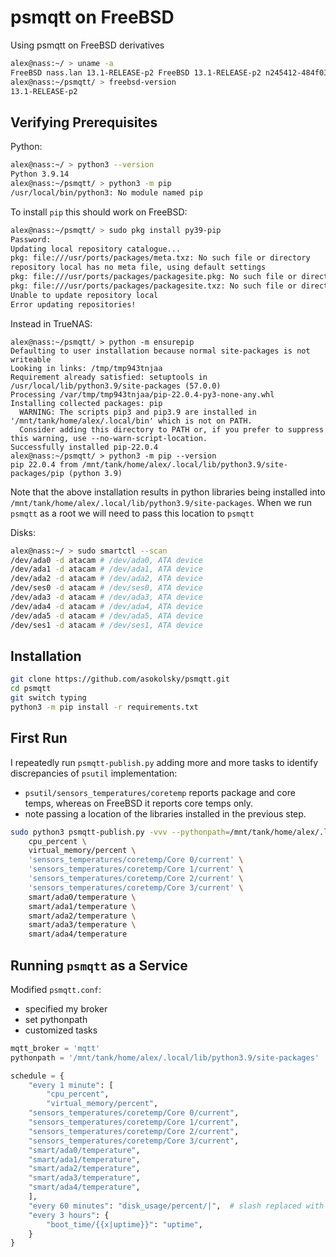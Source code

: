 # psmqtt on FreeBSD

Using psmqtt on FreeBSD derivatives

```sh
alex@nass:~/ > uname -a
FreeBSD nass.lan 13.1-RELEASE-p2 FreeBSD 13.1-RELEASE-p2 n245412-484f039b1d0 TRUENAS amd64
alex@nass:~/psmqtt/ > freebsd-version
13.1-RELEASE-p2
```

## Verifying Prerequisites

Python:
```sh
alex@nass:~/ > python3 --version
Python 3.9.14
alex@nass:~/psmqtt/ > python3 -m pip
/usr/local/bin/python3: No module named pip
```

To install `pip` this should work on FreeBSD:
```sh
alex@nass:~/psmqtt/ > sudo pkg install py39-pip
Password:
Updating local repository catalogue...
pkg: file:///usr/ports/packages/meta.txz: No such file or directory
repository local has no meta file, using default settings
pkg: file:///usr/ports/packages/packagesite.pkg: No such file or directory
pkg: file:///usr/ports/packages/packagesite.txz: No such file or directory
Unable to update repository local
Error updating repositories!
```

Instead in TrueNAS:

```
alex@nass:~/psmqtt/ > python -m ensurepip
Defaulting to user installation because normal site-packages is not writeable
Looking in links: /tmp/tmp943tnjaa
Requirement already satisfied: setuptools in /usr/local/lib/python3.9/site-packages (57.0.0)
Processing /var/tmp/tmp943tnjaa/pip-22.0.4-py3-none-any.whl
Installing collected packages: pip
  WARNING: The scripts pip3 and pip3.9 are installed in '/mnt/tank/home/alex/.local/bin' which is not on PATH.
  Consider adding this directory to PATH or, if you prefer to suppress this warning, use --no-warn-script-location.
Successfully installed pip-22.0.4
alex@nass:~/psmqtt/ > python3 -m pip --version
pip 22.0.4 from /mnt/tank/home/alex/.local/lib/python3.9/site-packages/pip (python 3.9)
```

Note that the above installation results in python libraries being installed
into `/mnt/tank/home/alex/.local/lib/python3.9/site-packages`.  When we run
`psmqtt` as a root we will need to pass this location to `psmqtt`

Disks:
```sh
alex@nass:~/ > sudo smartctl --scan
/dev/ada0 -d atacam # /dev/ada0, ATA device
/dev/ada1 -d atacam # /dev/ada1, ATA device
/dev/ada2 -d atacam # /dev/ada2, ATA device
/dev/ses0 -d atacam # /dev/ses0, ATA device
/dev/ada3 -d atacam # /dev/ada3, ATA device
/dev/ada4 -d atacam # /dev/ada4, ATA device
/dev/ada5 -d atacam # /dev/ada5, ATA device
/dev/ses1 -d atacam # /dev/ses1, ATA device
```

## Installation

```sh
git clone https://github.com/asokolsky/psmqtt.git
cd psmqtt
git switch typing
python3 -m pip install -r requirements.txt
```

## First Run

I repeatedly run `psmqtt-publish.py` adding more and more tasks to identify
discrepancies of `psutil` implementation:

* `psutil/sensors_temperatures/coretemp` reports  package and core temps,
whereas on FreeBSD it reports core temps only.
* note passing a location of the libraries installed in the previous step.

```sh
sudo python3 psmqtt-publish.py -vvv --pythonpath=/mnt/tank/home/alex/.local/lib/python3.9/site-packages mqtt \
    cpu_percent \
    virtual_memory/percent \
    'sensors_temperatures/coretemp/Core 0/current' \
    'sensors_temperatures/coretemp/Core 1/current' \
    'sensors_temperatures/coretemp/Core 2/current' \
    'sensors_temperatures/coretemp/Core 3/current' \
    smart/ada0/temperature \
    smart/ada1/temperature \
    smart/ada2/temperature \
    smart/ada3/temperature \
    smart/ada4/temperature
```

## Running `psmqtt` as a Service

Modified `psmqtt.conf`:

* specified my broker
* set pythonpath
* customized tasks

```python
mqtt_broker = 'mqtt'
pythonpath = '/mnt/tank/home/alex/.local/lib/python3.9/site-packages'

schedule = {
    "every 1 minute": [
        "cpu_percent",
        "virtual_memory/percent",
	"sensors_temperatures/coretemp/Core 0/current",
	"sensors_temperatures/coretemp/Core 1/current",
	"sensors_temperatures/coretemp/Core 2/current",
	"sensors_temperatures/coretemp/Core 3/current",
	"smart/ada0/temperature",
	"smart/ada1/temperature",
	"smart/ada2/temperature",
	"smart/ada3/temperature",
	"smart/ada4/temperature",
    ],
    "every 60 minutes": "disk_usage/percent/|",  # slash replaced with vertical slash
    "every 3 hours": {
        "boot_time/{{x|uptime}}": "uptime",
    }
}
```
